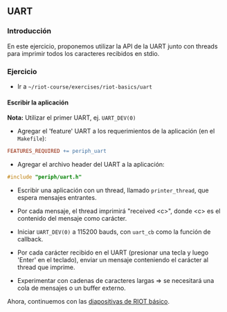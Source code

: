 ## UART

### Introducción

En este ejercicio, proponemos utilizar la API de la UART junto con threads para
imprimir todos los caracteres recibidos en stdio.

### Ejercicio

- Ir a `~/riot-course/exercises/riot-basics/uart`

#### Escribir la aplicación

**Nota:** Utilizar el primer UART, ej. `UART_DEV(0)`

- Agregar el 'feature' UART a los requerimientos de la aplicación (en el
`Makefile`):
```mk
FEATURES_REQUIRED += periph_uart
```

- Agregar el archivo header del UART a la aplicación:
```c
#include "periph/uart.h"
```

- Escribir una aplicación con un thread, llamado `printer_thread`, que espera
  mensajes entrantes.

- Por cada mensaje, el thread imprimirá "received &lt;c&gt;", donde &lt;c&gt; es
  el contenido del mensaje como carácter.

- Iniciar `UART_DEV(0)` a 115200 bauds, con `uart_cb` como la función de
  callback.

- Por cada carácter recibido en el UART (presionar una tecla y luego 'Enter' en
  el teclado), enviar un mensaje conteniendo el carácter al thread que imprime.

- Experimentar con cadenas de caracteres largas &#x21d2; se necesitará una cola
  de mensajes o un buffer externo.

Ahora, continuemos con las
[diapositivas de RIOT básico](https://riot-os.github.io/riot-course/slides/03-riot-basics/ES/#30).
